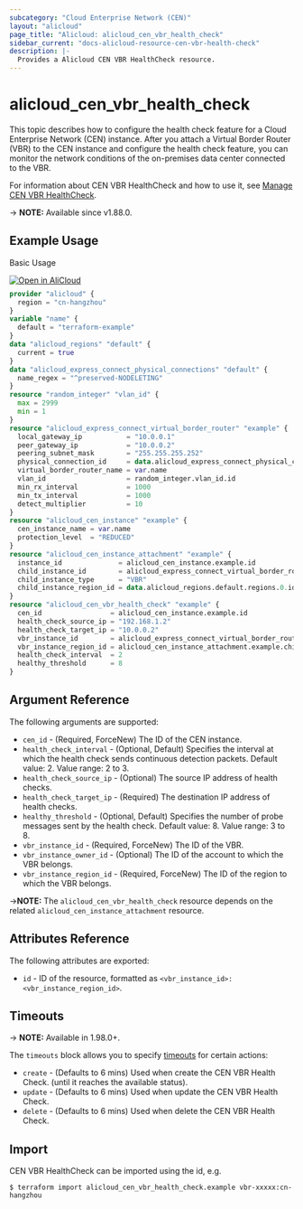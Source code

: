 ```yaml
---
subcategory: "Cloud Enterprise Network (CEN)"
layout: "alicloud"
page_title: "Alicloud: alicloud_cen_vbr_health_check"
sidebar_current: "docs-alicloud-resource-cen-vbr-health-check"
description: |-
  Provides a Alicloud CEN VBR HealthCheck resource.
---
```


# alicloud_cen_vbr_health_check

This topic describes how to configure the health check feature for a Cloud Enterprise Network (CEN) instance. 
After you attach a Virtual Border Router (VBR) to the CEN instance and configure the health check feature, you can monitor the network conditions of the on-premises data center connected to the VBR.

For information about CEN VBR HealthCheck and how to use it, see [Manage CEN VBR HealthCheck](https://www.alibabacloud.com/help/en/cen/developer-reference/api-cbn-2017-09-12-enablecenvbrhealthcheck).

-> **NOTE:** Available since v1.88.0.

## Example Usage

Basic Usage

<div style="display: block;margin-bottom: 40px;"><div class="oics-button" style="float: right;position: absolute;margin-bottom: 10px;">
  <a href="https://api.aliyun.com/api-tools/terraform?resource=alicloud_cen_vbr_health_check&exampleId=50c05159-1c42-f7c0-633f-47793d90f6cdd2882937&activeTab=example&spm=docs.r.cen_vbr_health_check.0.50c051591c&intl_lang=EN_US" target="_blank">
    <img alt="Open in AliCloud" src="https://img.alicdn.com/imgextra/i1/O1CN01hjjqXv1uYUlY56FyX_!!6000000006049-55-tps-254-36.svg" style="max-height: 44px; max-width: 100%;">
  </a>
</div></div>

```terraform
provider "alicloud" {
  region = "cn-hangzhou"
}
variable "name" {
  default = "terraform-example"
}
data "alicloud_regions" "default" {
  current = true
}
data "alicloud_express_connect_physical_connections" "default" {
  name_regex = "^preserved-NODELETING"
}
resource "random_integer" "vlan_id" {
  max = 2999
  min = 1
}
resource "alicloud_express_connect_virtual_border_router" "example" {
  local_gateway_ip           = "10.0.0.1"
  peer_gateway_ip            = "10.0.0.2"
  peering_subnet_mask        = "255.255.255.252"
  physical_connection_id     = data.alicloud_express_connect_physical_connections.default.connections.0.id
  virtual_border_router_name = var.name
  vlan_id                    = random_integer.vlan_id.id
  min_rx_interval            = 1000
  min_tx_interval            = 1000
  detect_multiplier          = 10
}
resource "alicloud_cen_instance" "example" {
  cen_instance_name = var.name
  protection_level  = "REDUCED"
}
resource "alicloud_cen_instance_attachment" "example" {
  instance_id              = alicloud_cen_instance.example.id
  child_instance_id        = alicloud_express_connect_virtual_border_router.example.id
  child_instance_type      = "VBR"
  child_instance_region_id = data.alicloud_regions.default.regions.0.id
}
resource "alicloud_cen_vbr_health_check" "example" {
  cen_id                 = alicloud_cen_instance.example.id
  health_check_source_ip = "192.168.1.2"
  health_check_target_ip = "10.0.0.2"
  vbr_instance_id        = alicloud_express_connect_virtual_border_router.example.id
  vbr_instance_region_id = alicloud_cen_instance_attachment.example.child_instance_region_id
  health_check_interval  = 2
  healthy_threshold      = 8
}
```
## Argument Reference

The following arguments are supported:

* `cen_id` - (Required, ForceNew) The ID of the CEN instance.
* `health_check_interval` - (Optional, Default) Specifies the interval at which the health check sends continuous detection packets. Default value: 2. Value range: 2 to 3.
* `health_check_source_ip` - (Optional) The source IP address of health checks.
* `health_check_target_ip` - (Required) The destination IP address of health checks.
* `healthy_threshold` - (Optional, Default) Specifies the number of probe messages sent by the health check. Default value: 8. Value range: 3 to 8.
* `vbr_instance_id` - (Required, ForceNew) The ID of the VBR.
* `vbr_instance_owner_id` - (Optional) The ID of the account to which the VBR belongs.
* `vbr_instance_region_id` - (Required, ForceNew) The ID of the region to which the VBR belongs.

->**NOTE:** The `alicloud_cen_vbr_health_check` resource depends on the related `alicloud_cen_instance_attachment` resource.

## Attributes Reference

The following attributes are exported:

* `id` - ID of the resource, formatted as `<vbr_instance_id>:<vbr_instance_region_id>`.

## Timeouts

-> **NOTE:** Available in 1.98.0+.

The `timeouts` block allows you to specify [timeouts](https://www.terraform.io/docs/configuration-0-11/resources.html#timeouts) for certain actions:

* `create` - (Defaults to 6 mins) Used when create the CEN VBR Health Check. (until it reaches the available status).
* `update` - (Defaults to 6 mins) Used when update the CEN VBR Health Check.
* `delete` - (Defaults to 6 mins) Used when delete the CEN VBR Health Check.

## Import

CEN VBR HealthCheck can be imported using the id, e.g.

```shell
$ terraform import alicloud_cen_vbr_health_check.example vbr-xxxxx:cn-hangzhou
```
